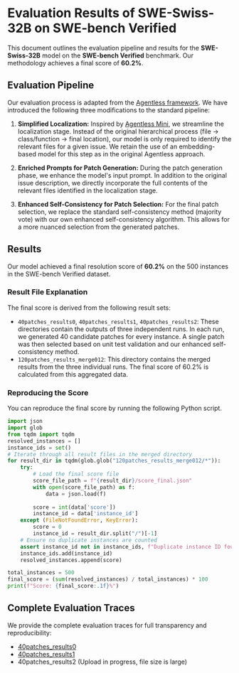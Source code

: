 # Evaluation Results of SWE-Swiss-32B on SWE-bench Verified

This document outlines the evaluation pipeline and results for the **SWE-Swiss-32B** model on the **SWE-bench Verified** benchmark. Our methodology achieves a final score of **60.2%**.

## Evaluation Pipeline

Our evaluation process is adapted from the [Agentless framework](https://github.com/OpenAutoCoder/Agentless/tree/main). We have introduced the following three modifications to the standard pipeline:

1.  **Simplified Localization:** Inspired by [Agentless Mini](https://github.com/facebookresearch/swe-rl/tree/main), we streamline the localization stage. Instead of the original hierarchical process (file → class/function → final location), our model is only required to identify the relevant files for a given issue. We retain the use of an embedding-based model for this step as in the original Agentless approach.

2.  **Enriched Prompts for Patch Generation:** During the patch generation phase, we enhance the model's input prompt. In addition to the original issue description, we directly incorporate the full contents of the relevant files identified in the localization stage.

3.  **Enhanced Self-Consistency for Patch Selection:** For the final patch selection, we replace the standard self-consistency method (majority vote) with our own enhanced self-consistency algorithm. This allows for a more nuanced selection from the generated patches.

## Results

Our model achieved a final resolution score of **60.2%** on the 500 instances in the SWE-bench Verified dataset. 

### Result File Explanation

The final score is derived from the following result sets:

*   `40patches_results0`, `40patches_results1`, `40patches_results2`: These directories contain the outputs of three independent runs. In each run, we generated 40 candidate patches for every instance. A single patch was then selected based on unit test validation and our enhanced self-consistency method.
*   `120patches_results_merge012`: This directory contains the merged results from the three individual runs. The final score of 60.2% is calculated from this aggregated data.

### Reproducing the Score

You can reproduce the final score by running the following Python script.

```python
import json
import glob
from tqdm import tqdm
resolved_instances = []
instance_ids = set()
# Iterate through all result files in the merged directory
for result_dir in tqdm(glob.glob("120patches_results_merge012/*")):
    try:
        # Load the final score file
        score_file_path = f"{result_dir}/score_final.json"
        with open(score_file_path) as f:
            data = json.load(f)
        
        score = int(data['score'])
        instance_id = data['instance_id']
    except (FileNotFoundError, KeyError):
        score = 0
        instance_id = result_dir.split("/")[-1]
    # Ensure no duplicate instances are counted
    assert instance_id not in instance_ids, f"Duplicate instance ID found: {instance_id}"
    instance_ids.add(instance_id)
    resolved_instances.append(score)

total_instances = 500
final_score = (sum(resolved_instances) / total_instances) * 100
print(f"Score: {final_score:.1f}%")
```

## Complete Evaluation Traces
We provide the complete evaluation traces for full transparency and reproducibility:
* [40patches_results0](https://drive.google.com/file/d/1AVprnPGb0hchCwCb-iQRSR8midoMeAXP/view?usp=drive_link)
* [40patches_results1](https://drive.google.com/file/d/1p3TtRH0Ca49_iJhPeIV4e2d6hw6tCUAw/view?usp=sharing)
* 40patches_results2 (Upload in progress, file size is large)
